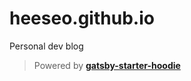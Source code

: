 # heeseo.github.io
Personal dev blog
> Powered by **[gatsby-starter-hoodie](https://github.com/devHudi/gatsby-starter-hoodie)**
